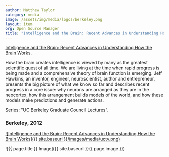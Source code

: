 ```yaml
---
author: Matthew Taylor
category: media
image: /assets/img/media/logos/berkeley.png
layout: item
org: Open Source Manager
title: "Intelligence and the Brain: Recent Advances in Understanding How the Brain Works"
---
```


<a href="http://www.youtube.com/watch?v=qZM9JREjnp4" rel="prettyPhoto">Intelligence and the Brain: Recent Advances in Understanding How the Brain Works</a>.

How the brain creates intelligence is viewed by many as the greatest scientific
quest of all time. We are living at the time when rapid progress is being made
and a comprehensive theory of brain function is emerging. Jeff Hawkins, an
inventor, engineer, neuroscientist, author and entrepreneur, presents the big
picture of what we know so far and describes recent progress in a core issue:
why neurons are arranged as they are in the neocortex, how this arrangement
builds models of the world, and how these models make predictions and generate
actions.

Series: "UC Berkeley Graduate Council Lectures".

### Berkeley, 2012

[![Intelligence and the Brain: Recent Advances in Understanding How the Brain Works]({{ site.baseurl }}/images/media/uctv.png)](http://www.youtube.com/watch?v=qZM9JREjnp4)

![{{ page.title }} Image]({{ site.baseurl }}{{ page.image }})
